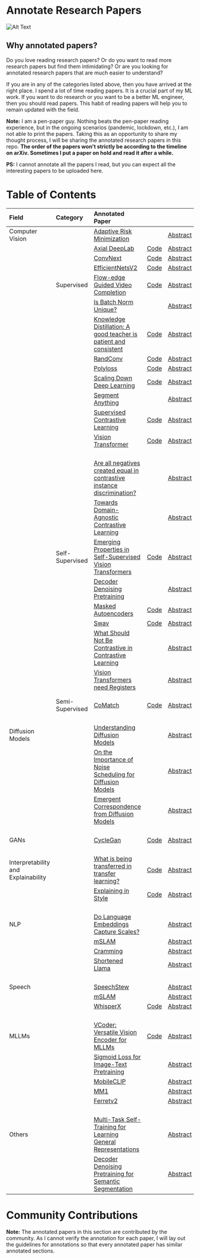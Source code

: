 # Annotate Research Papers

![Alt Text](static/papers.gif)


## Why annotated papers?

Do you love reading research papers? Or do you want to read more research papers but find them intimidating? Or are you looking for annotated research papers that are much easier to understand?

If you are in any of the categories listed above, then you have arrived at the right place.  I spend a lot of time reading papers. It is a crucial part of my ML work. If you want to do research or you want to be a better ML engineer, then you should read papers. This habit of reading papers will help you to remain updated with the field. 
 
**Note:** I am a pen-paper guy. Nothing beats the pen-paper reading experience, but in the ongoing scenarios (pandemic, lockdown, etc.), I am not able to print the papers. Taking this as an opportunity to share my thought process, I will be sharing the annotated research papers in this repo. 
**The order of the papers won't strictly be according to the timeline on arXiv. Sometimes I put a paper on hold and read it after a while.**

**PS:** I cannot annotate all the papers I read, but you can expect all the interesting papers to be uploaded here.


# Table of Contents

| Field           | Category           | Annotated Paper     |             |           |
|:----------------|:-------------------|:--------------------|:------------|:----------|
| Computer Vision |                    | [Adaptive Risk Minimization](./meta-learning/adaptive_risk_minimizationpdf) |  | [Abstract](https://openreview.net/forum?id=MA8eT-vUPvZ)   |
|                 |                    | [Axial DeepLab](./segmentation/axial_deeplab.pdf)| [Code](https://github.com/google-research/deeplab2)| [Abstract](https://arxiv.org/abs/2003.07853v2)    |
|                 |                    | [ConvNext](./supervised/convnexts.pdf)           | [Code](https://github.com/facebookresearch/ConvNeXt) | [Abstract](https://arxiv.org/abs/2201.03545v1)   |
|                 |                    | [EfficientNetsV2](./supervised/efficientnet_v2.pdf) | [Code](https://github.com/google/automl/tree/master/efficientnetv2)                 | [Abstract](https://arxiv.org/abs/2104.00298v3)    |
|                 | Supervised         | [Flow-edge Guided Video Completion](./supervised/flowedge_guided_video_completion.pdf) | [Code](https://github.com/vt-vl-lab/FGVC)    | [Abstract](https://arxiv.org/abs/2009.01835v1)    |
|                 |                    | [Is Batch Norm Unique?](./supervised/is_batch_norm_unique.pdf)| |[Abstract](https://arxiv.org/abs/2010.10687v1)     |
|                 |                    | [Knowledge Distillation: A good teacher is patient and consistent](./supervised/knowledge_distillation.pdf)            | [Code](https://github.com/google-research/big_vision) | [Abstract](https://arxiv.org/abs/2106.05237)            |
|                 |                    | [RandConv](./supervised/rand_conv.pdf) | [Code](https://github.com/wildphoton/RandConv) | [Abstract](https://arxiv.org/abs/2007.13003v3)   |
|                 |                    | [Polyloss](./supervised/polyloss.pdf)  | [Code](https://github.com/tensorflow/tpu/tree/master/models/official/)        | [Abstract](https://arxiv.org/abs/2204.12511)                |
|                 |                    | [Scaling Down Deep Learning](./supervised/scaling_down_deeplearning.pdf) | [Code](https://github.com/greydanus/mnist1d)| [Abstract](https://arxiv.org/abs/2011.14439v3)              |
|                 |                    | [Segment Anything](./segmentation/segment_anything.pdf)| | [Abstract](https://arxiv.org/abs/2304.02643)            |
|                 |                    | [Supervised Contrastive Learning](./supervised/supervised_contrastive_learning.pdf) | [Code](https://github.com/google-research/google-research/tree/master/supcon) | [Abstract](https://arxiv.org/abs/2004.11362v5)              |
|                 |                    | [Vision Transformer](./supervised/an_image_is_worth_16x16_words_transformers_for_image_recognition_at_scale.pdf) | [Code](https://github.com/google-research/vision_transformer)                    | [Abstract](https://arxiv.org/abs/2010.11929) |
|                 |                    |                   |                          |                       |
|                 |                    |                   |                          |                       |
|                 |                    |                   |                          |                       |
|                 |                    |                   |                          |                       |
|                 |                    | [Are all negatives created equal in contrastive instance discrimination?](./self-supervised-learning/are_all_negatives_created_equal_for_CID.pdf) |             | [Abstract](https://arxiv.org/abs/2010.06682v2)   |
|                 |                    | [Towards Domain-Agnostic Contrastive Learning](./self-supervised-learning/domain_agnostic_contrastive_learning.pdf)|          | [Abstract](https://arxiv.org/abs/2011.04419v2)          |
|                 | Self-Supervised    | [Emerging Properties in Self-Supervised Vision Transformers](self-supervised-learning/emerging_properties_in_self_supervised_vit.pdf) | [Code](https://github.com/facebookresearch/dino)| [Abstract](https://arxiv.org/abs/2104.14294v2)          |
|                 |                    | [Decoder Denoising Pretraining](./segmentation/decoder_denoising_pretraining.pdf)|  | [Abstract](https://arxiv.org/abs/2205.11423)     |
|                 |                    | [Masked Autoencoders ](./self-supervised-learning/masked_autoencoder.pdf) | [Code](https://github.com/facebookresearch/mae)              | [Abstract](https://arxiv.org/abs/2111.06377v2)                            |
|                 |                    | [Swav](./self-supervised-learning/swav.pdf) | [Code](https://github.com/facebookresearch/swav)             | [Abstract](https://arxiv.org/abs/2006.09882v5)                   |
|                 |                    | [What Should Not Be Contrastive in Contrastive Learning](./self-supervised-learning/what_should_not_be_contrastive_in_constrative_learning.pdf)   |  | [Abstract](https://arxiv.org/abs/2008.05659v2) |
|                 |                    | [Vision Transformers need Registers](./self-supervised-learning/vits_need_registers.pdf)   |  | [Abstract](https://arxiv.org/abs/2309.16588) |
|                 |                    |                   |                          |                       |
|                 |                    |                   |                          |                       |
|                 | Semi-Supervised    | [CoMatch](./semi-supervised-learning/comatch.pdf) | [Code](https://github.com/salesforce/CoMatch)          | [Abstract](https://arxiv.org/abs/2011.11183v2)                         |
|                 |                    |                   |                          |                       |
|                 |                    |                   |                          |                       | 
|                 |                    |                   |                          |                       |
|                 |                    |                   |                          |                       |                              
| Diffusion Models|                    | [Understanding Diffusion Models](./diffusion_models/understanding_diffusion_models.pdf) |  | [Abstract](https://arxiv.org/abs/2208.11970)          |
|                 |                    | [On the Importance of Noise Scheduling for Diffusion Models](./diffusion_models/on_the_importance_of_noise_scheduling.pdf) |   | [Abstract](https://arxiv.org/abs/2301.10972) |
|                 |                    | [Emergent Correspondence from Diffusion Models](./diffusion_models/emergent_correspondence_from_diffusion_models.pdf) |     | [Abstract](https://arxiv.org/abs/2306.03881)            |
|                 |                    |                   |                          |                       |
|                 |                    |                   |                          |                       |
|                 |                    |                   |                          |                       |
|                 |                    |                   |                          |                       |
| GANs            |                    | [CycleGan](./gans/cycle_gan.pdf) | [Code](https://keras.io/examples/generative/cyclegan/) | [Abstract](https://arxiv.org/abs/1703.10593v7) |
|                 |                    |                   |                          |                       |
|                 |                    |                   |                          |                       |
|                 |                    |                   |                          |                       |
|                 |                    |                   |                          |                       |
| Interpretability and Explainability  |                   | [What is being transferred in transfer learning?](./interpretability_and_explainability/what_is_being_transferred_in_transfer_learning.pdf)       | [Code](https://github.com/google-research/understanding-transfer-learning)       | [Abstract](https://arxiv.org/abs/2008.11687v2)       |
|                 |                    | [Explaining in Style](./interpretability_and_explainability/explaining_in_style.pdf)| [Code](https://github.com/google/explaining-in-style) | [Abstract](https://arxiv.org/abs/2104.13369v2)       |
|                 |                    |                   |                          |                       |
|                 |                    |                   |                          |                       |
|                 |                    |                   |                          |                       |
|                 |                    |                   |                          |                       |
| NLP             |                    | [Do Language Embeddings Capture Scales?](./NLP/do_language_embeddings_capture_scales.pdf)|             | [Abstract](https://arxiv.org/abs/2010.05345v3)   |
|                 |                    | [mSLAM](./NLP/mSLAM.pdf)       |    |  [Abstract](https://arxiv.org/abs/2202.01374) |
|                 |                    | [Cramming](./NLP/cramming.pdf) |    |  [Abstract](https://arxiv.org/abs/2212.14034) |
|                 |                    | [Shortened Llama](./NLP/shortened_llama.pdf) |    |  [Abstract](https://arxiv.org/abs/2402.02834) |
|                 |                    |                   |                          |                       |
|                 |                    |                   |                          |                       |
|                 |                    |                   |                          |                       |
|                 |                    |                   |                          |                       |
| Speech          |                    | [SpeechStew](./speech/speech_stew.pdf) |     | [Abstract](https://arxiv.org/abs/2104.02133v3) |
|                 |                    | [mSLAM](./NLP/mSLAM.pdf)            |  | [Abstract](https://arxiv.org/abs/2202.01374)         |
|                 |                    | [WhisperX](./speech/whisperX.pdf)   |  [Code](https://github.com/m-bain/whisperX)  | [Abstract](https://arxiv.org/abs/2303.00747)     |
|                 |                    |                   |                          |                       |
|                 |                    |                   |                          |                       |
|                 |                    |                   |                          |                       |
|                 |                    |                   |                          |                       |
| MLLMs           |                    | [VCoder: Versatile Vision Encoder for MLLMs](./MLLMs/vcoder.pdf)              |[Code](https://github.com/SHI-Labs/VCoder)| [Abstract](https://arxiv.org/abs/2312.14233)   |
|                 |                    | [Sigmoid Loss for Image-Text Pretraining](./MLLMs/sigmoid_loss_for_image_text_pretraining.pdf)              |                    | [Abstract](https://arxiv.org/abs/2303.15343)
|                 |                    | [MobileCLIP](./MLLMs/mobileclip.pdf)              |                    | [Abstract](https://arxiv.org/abs/2311.17049)                         |
|                 |                    | [MM1](./MLLMs/mm1.pdf)      |                     | [Abstract](https://arxiv.org/abs/2403.09611)                         |
|                 |                    | [Ferretv2](./MLLMs/ferret_v2.pdf)      |                     | [Abstract](https://arxiv.org/abs/2404.07973)                         |
|                 |                    |                   |                          |                       |
|                 |                    |                   |                          |                       |
|                 |                    |                   |                          |                       |
|                 |                    |                   |                          |                       |
| Others          |                    | [Multi-Task Self-Training for Learning General Representations](./multi-task-learning/multi_task_self_training.pdf)          |                   | [Abstract](https://arxiv.org/abs/2108.11353v1)   |
|                 |                    | [Decoder Denoising Pretraining for Semantic Segmentation](./segmentation/decoder_denoising_pretraining.pdf)     |                   | [Abstract](https://arxiv.org/abs/2205.11423)     |




# Community Contributions

**Note:** The annotated papers in this section are contributed by the community. As I cannot verify the annotation for each paper, I will lay out the guidelines for annotations so that every annotated paper has similar annotated sections.